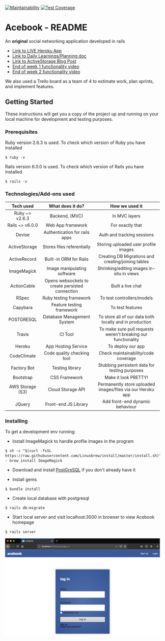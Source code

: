 [![Maintainability](https://api.codeclimate.com/v1/badges/d34d8b3ddc9bac34bbe4/maintainability)](https://codeclimate.com/github/DanGyi23/acebook-rails-template-railz-rude-boiz/maintainability) [![Test Coverage](https://api.codeclimate.com/v1/badges/d34d8b3ddc9bac34bbe4/test_coverage)](https://codeclimate.com/github/DanGyi23/acebook-rails-template-railz-rude-boiz/test_coverage)
# Acebook - README

An **original** social networking application developed in rails

- [Link to LIVE Heroku App](https://mighty-woodland-36916.herokuapp.com/users/sign_in)
- [Link to Daily Learnings/Planning doc](https://github.com/DanGyi23/acebook-rails-template-railz-rude-boiz/blob/master/Learning-WIKI/Railz-Rude-Boiz-Wiki.md)
- [Link to ActiveStorage Blog Post](https://medium.com/@daniel.gyi/integrating-active-storage-with-your-existing-devise-framework-rails-bf9fc65a43c1)
- [End of week 1 functionality video](https://github.com/DanGyi23/acebook-rails-template-railz-rude-boiz/blob/master/video-screencaps/Functionality-end-of-week-1.mov)
- [End of week 2 functionality video](https://github.com/DanGyi23/acebook-rails-template-railz-rude-boiz/blob/master/video-screencaps/Functionality-end-of-week-2.mov)

We also used a Trello board as a team of 4 to estimate work, plan sprints, and implement features. 

## Getting Started

These instructions will get you a copy of the project up and running on your local machine for development and testing purposes.

### Prerequisites

Ruby version 2.6.3 is used. To check which version of Ruby you have installed
```
$ ruby -v
```

Rails version 6.0.0 is used. To check which version of Rails you have installed
```
$ rails -v
```

### Technologies/Add-ons used


| Tech used        | What does it do?    | How we used it  |
| :----------------: |:-----------------------------:| :------------------:|
| Ruby ~> v2.6.3   | Backend, (MVC)      | In MVC layers   |
| Rails ~> v6.0.0  | Web App framework   | For exactly that|
| Devise           | Authentication for rails apps | Auth and tracking sessions                |
| ActiveStorage    | Stores files referentially                    | Storing uploaded user profile images                |
| ActiveRecord     | Built-in ORM for Rails                    | Creating DB Migrations and creating/joining tables      |
| ImageMagick      | Image manipulating software           | Shrinking/editing images in-situ in views                |
| ActionCable      | Opens websockets to create persisted connection  | Built a live chat                |
| RSpec            | Ruby testing framework  | To test controllers/models                 |
| Capybara         | Feature testing framework  | To test features                |
| POSTGRESQL       | Database Management System | To store all of our data both locally and in production                |
| Travis           | CI Tool                    | To make sure pull requests weren't breaking our functionality     |
| Heroku           | App Hosting Service   | To deploy our app                |
| CodeClimate      | Code quality checking tool                    | Check maintainability/code coverage                 |
| Factory Bot      | Testing library |  Stubbing persistent data for testing purposes               |
| Bootstrap        | CSS Framework                    | Make it look PRETTY!                 |
| AWS Storage (S3) | Cloud Storage API                    | Permanently store uploaded images/files via our Heroku app   |
| JQuery           | Front-end JS Library    | Add front-end dynamic behaviour              |



### Installing

To get a development env running:

- Install ImageMagick to handle profile images in the program
```
$ sh -c "$(curl -fsSL https://raw.githubusercontent.com/Linuxbrew/install/master/install.sh)"  - brew install ImageMagick
```

- Download and install [PostGreSQL](https://www.postgresql.org/) if you don't already have it


- Install gems

```
$ bundle install
```

- Create local database with postgresql
```
$ rails db:migrate
```

- Start local server and visit localhost:3000 in browser to view Acebook homepage
```
$ rails server
```

![homepage](app/assets/images/homepage.png "homepage")
